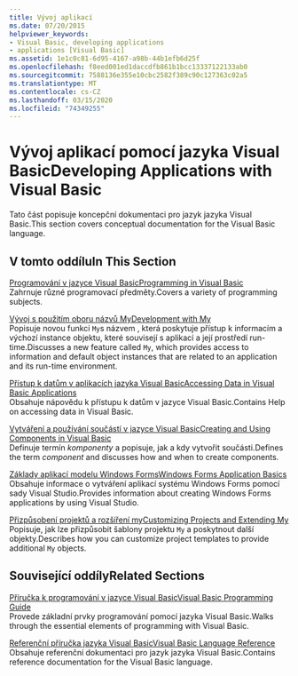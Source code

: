 ```yaml
---
title: Vývoj aplikací
ms.date: 07/20/2015
helpviewer_keywords:
- Visual Basic, developing applications
- applications [Visual Basic]
ms.assetid: 1e1c0c81-6d95-4167-a98b-44b1efb6d25f
ms.openlocfilehash: f8eed001ed1daccdfb861b1bcc13337122133ab0
ms.sourcegitcommit: 7588136e355e10cbc2582f389c90c127363c02a5
ms.translationtype: MT
ms.contentlocale: cs-CZ
ms.lasthandoff: 03/15/2020
ms.locfileid: "74349255"
---
```

# <a name="developing-applications-with-visual-basic"></a><span data-ttu-id="a81f0-102">Vývoj aplikací pomocí jazyka Visual Basic</span><span class="sxs-lookup"><span data-stu-id="a81f0-102">Developing Applications with Visual Basic</span></span>

<span data-ttu-id="a81f0-103">Tato část popisuje koncepční dokumentaci pro jazyk jazyka Visual Basic.</span><span class="sxs-lookup"><span data-stu-id="a81f0-103">This section covers conceptual documentation for the Visual Basic language.</span></span>  
  
## <a name="in-this-section"></a><span data-ttu-id="a81f0-104">V tomto oddílu</span><span class="sxs-lookup"><span data-stu-id="a81f0-104">In This Section</span></span>  

 [<span data-ttu-id="a81f0-105">Programování v jazyce Visual Basic</span><span class="sxs-lookup"><span data-stu-id="a81f0-105">Programming in Visual Basic</span></span>](../../visual-basic/developing-apps/programming/index.md)  
 <span data-ttu-id="a81f0-106">Zahrnuje různé programovací předměty.</span><span class="sxs-lookup"><span data-stu-id="a81f0-106">Covers a variety of programming subjects.</span></span>  
  
 [<span data-ttu-id="a81f0-107">Vývoj s použitím oboru názvů My</span><span class="sxs-lookup"><span data-stu-id="a81f0-107">Development with My</span></span>](../../visual-basic/developing-apps/development-with-my/index.md)  
 <span data-ttu-id="a81f0-108">Popisuje novou funkci `My`s názvem , která poskytuje přístup k informacím a výchozí instance objektu, které souvisejí s aplikací a její prostředí run-time.</span><span class="sxs-lookup"><span data-stu-id="a81f0-108">Discusses a new feature called `My`, which provides access to information and default object instances that are related to an application and its run-time environment.</span></span>  
  
 [<span data-ttu-id="a81f0-109">Přístup k datům v aplikacích jazyka Visual Basic</span><span class="sxs-lookup"><span data-stu-id="a81f0-109">Accessing Data in Visual Basic Applications</span></span>](../../visual-basic/developing-apps/accessing-data.md)  
 <span data-ttu-id="a81f0-110">Obsahuje nápovědu k přístupu k datům v jazyce Visual Basic.</span><span class="sxs-lookup"><span data-stu-id="a81f0-110">Contains Help on accessing data in Visual Basic.</span></span>  
  
 [<span data-ttu-id="a81f0-111">Vytváření a používání součástí v jazyce Visual Basic</span><span class="sxs-lookup"><span data-stu-id="a81f0-111">Creating and Using Components in Visual Basic</span></span>](../../visual-basic/developing-apps/creating-and-using-components.md)  
 <span data-ttu-id="a81f0-112">Definuje termín *komponenty* a popisuje, jak a kdy vytvořit součásti.</span><span class="sxs-lookup"><span data-stu-id="a81f0-112">Defines the term *component* and discusses how and when to create components.</span></span>  
  
 [<span data-ttu-id="a81f0-113">Základy aplikací modelu Windows Forms</span><span class="sxs-lookup"><span data-stu-id="a81f0-113">Windows Forms Application Basics</span></span>](../../visual-basic/developing-apps/windows-forms/index.md)  
 <span data-ttu-id="a81f0-114">Obsahuje informace o vytváření aplikací systému Windows Forms pomocí sady Visual Studio.</span><span class="sxs-lookup"><span data-stu-id="a81f0-114">Provides information about creating Windows Forms applications by using Visual Studio.</span></span>  
  
 [<span data-ttu-id="a81f0-115">Přizpůsobení projektů a rozšíření my</span><span class="sxs-lookup"><span data-stu-id="a81f0-115">Customizing Projects and Extending My</span></span>](../../visual-basic/developing-apps/customizing-extending-my/index.md)  
 <span data-ttu-id="a81f0-116">Popisuje, jak lze přizpůsobit šablony projektu `My` a poskytnout další objekty.</span><span class="sxs-lookup"><span data-stu-id="a81f0-116">Describes how you can customize project templates to provide additional `My` objects.</span></span>  
  
## <a name="related-sections"></a><span data-ttu-id="a81f0-117">Související oddíly</span><span class="sxs-lookup"><span data-stu-id="a81f0-117">Related Sections</span></span>  

 [<span data-ttu-id="a81f0-118">Příručka k programování v jazyce Visual Basic</span><span class="sxs-lookup"><span data-stu-id="a81f0-118">Visual Basic Programming Guide</span></span>](../../visual-basic/programming-guide/index.md)  
 <span data-ttu-id="a81f0-119">Provede základní prvky programování pomocí jazyka Visual Basic.</span><span class="sxs-lookup"><span data-stu-id="a81f0-119">Walks through the essential elements of programming with Visual Basic.</span></span>  
  
 [<span data-ttu-id="a81f0-120">Referenční příručka jazyka Visual Basic</span><span class="sxs-lookup"><span data-stu-id="a81f0-120">Visual Basic Language Reference</span></span>](../../visual-basic/language-reference/index.md)  
 <span data-ttu-id="a81f0-121">Obsahuje referenční dokumentaci pro jazyk jazyka Visual Basic.</span><span class="sxs-lookup"><span data-stu-id="a81f0-121">Contains reference documentation for the Visual Basic language.</span></span>
